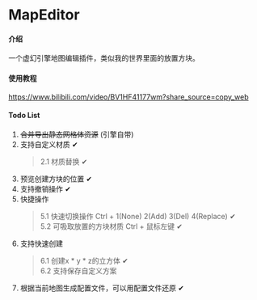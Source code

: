 # MapEditor

#### 介绍
一个虚幻引擎地图编辑插件，类似我的世界里面的放置方块。

#### 使用教程
https://www.bilibili.com/video/BV1HF41177wm?share_source=copy_web

#### Todo List
1. ~~合并导出静态网格体资源~~ (引擎自带)
2. 支持自定义材质 ✔
    > 2.1 材质替换 ✔
3. 预览创建方块的位置 ✔
4. 支持撤销操作 ✔
5. 快捷操作
    > 5.1 快速切换操作 Ctrl + 1(None) 2(Add) 3(Del) 4(Replace) ✔    
    > 5.2 可吸取放置的方块材质 Ctrl + 鼠标左键 ✔
6. 支持快速创建
    > 6.1 创建x * y * z的立方体 ✔      
    > 6.2 支持保存自定义方案 
7. 根据当前地图生成配置文件，可以用配置文件还原 ✔
